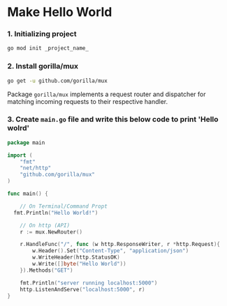 # Make Hello World

### 1. Initializing project

```bash
go mod init _project_name_
```

### 2. Install gorilla/mux

```bash
go get -u github.com/gorilla/mux
```

Package `gorilla/mux` implements a request router and dispatcher for matching incoming requests to their respective handler.

### 3. Create `main.go` file and write this below code to print 'Hello wolrd'

```go
package main

import (
	"fmt"
	"net/http"
	"github.com/gorilla/mux"
)

func main() {

	// On Terminal/Command Propt
  fmt.Println("Hello World!")

	// On http (API)
	r := mux.NewRouter()

	r.HandleFunc("/", func (w http.ResponseWriter, r *http.Request){
		w.Header().Set("Content-Type", "application/json")
		w.WriteHeader(http.StatusOK)
		w.Write([]byte("Hello World"))
	}).Methods("GET")

	fmt.Println("server running localhost:5000")
	http.ListenAndServe("localhost:5000", r)
}
```
